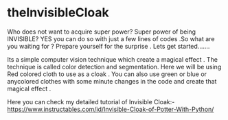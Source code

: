 # theInvisibleCloak
Who does not want to acquire super power? Super power of being INVISIBLE? YES you can do so with just a few lines of codes .So what are you waiting for ? Prepare yourself for the surprise . Lets get started.......

Its a simple computer vision technique which create a magical effect . The technique is called color detection and segmentation. Here we will be using Red colored cloth to use as a cloak . You can also use green or blue or anycolored clothes with some minute changes in the code and create that magical effect .


Here you can check my detailed tutorial of Invisible Cloak:-
  https://www.instructables.com/id/Invisible-Cloak-of-Potter-With-Python/
